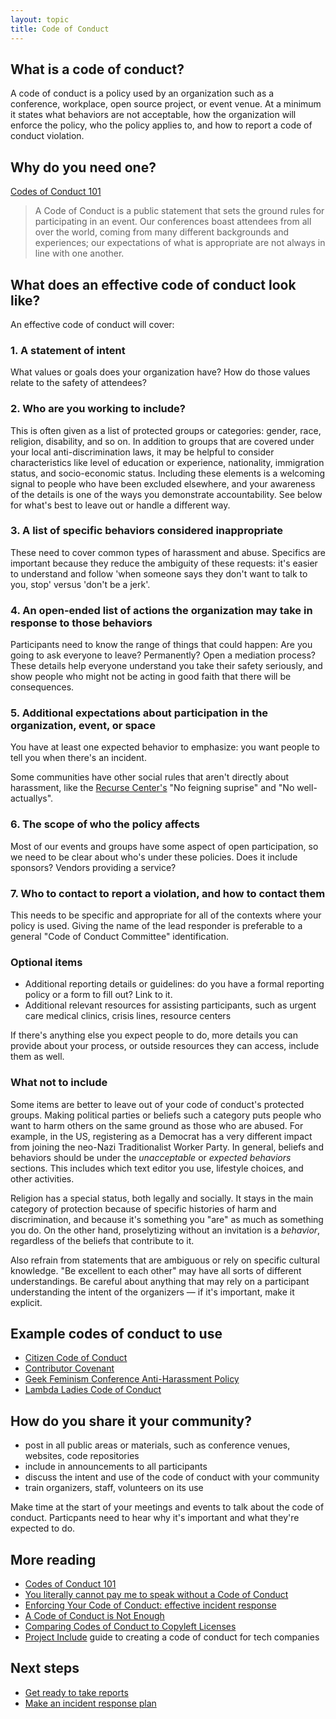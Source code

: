 ```yaml
---
layout: topic
title: Code of Conduct
---
```


## What is a code of conduct?

A code of conduct is a policy used by an organization such as a conference, workplace, open source project, or event venue. At a minimum it states what behaviors are not acceptable, how the organization will enforce the policy, who the policy applies to, and how to report a code of conduct violation.

## Why do you need one?

[Codes of Conduct 101](http://www.ashedryden.com/blog/codes-of-conduct-101-faq)

> A Code of Conduct is a public statement that sets the ground rules for participating in an event. Our conferences boast attendees from all over the world, coming from many different backgrounds and experiences; our expectations of what is appropriate are not always in line with one another.

## What does an effective code of conduct look like?

An effective code of conduct will cover:

### 1. A statement of intent

What values or goals does your organization have? How do those values relate to the safety of attendees?

### 2. Who are you working to include?

This is often given as a list of protected groups or categories: gender, race, religion, disability, and so on. In addition to groups that are covered under your local anti-discrimination laws, it may be helpful to consider characteristics like level of education or experience, nationality, immigration status, and socio-economic status. Including these elements is a welcoming signal to people who have been excluded elsewhere, and your awareness of the details is one of the ways you demonstrate accountability. See below for what's best to leave out or handle a different way.

### 3. A list of specific behaviors considered inappropriate

These need to cover common types of harassment and abuse. Specifics are important because they reduce the ambiguity of these requests: it's easier to understand and follow 'when someone says they don't want to talk to you, stop' versus 'don't be a jerk'.

### 4. An open-ended list of actions the organization may take in response to those behaviors

Participants need to know the range of things that could happen: Are you going to ask everyone to leave? Permanently? Open a mediation process? These details help everyone understand you take their safety seriously, and show people who might not be acting in good faith that there will be consequences.

### 5. Additional expectations about participation in the organization, event, or space

You have at least one expected behavior to emphasize: you want people to tell you when there's an incident.

Some communities have other social rules that aren't directly about harassment, like the [Recurse Center's](https://www.recurse.com/manual) "No feigning suprise" and "No well-actuallys".

### 6. The scope of who the policy affects

Most of our events and groups have some aspect of open participation, so we need to be clear about who's under these policies. Does it include sponsors? Vendors providing a service?

### 7. Who to contact to report a violation, and how to contact them

This needs to be specific and appropriate for all of the contexts where your policy is used. Giving the name of the lead responder is preferable to a general "Code of Conduct Committee" identification.

### Optional items

- Additional reporting details or guidelines: do you have a formal reporting policy or a form to fill out? Link to it.
- Additional relevant resources for assisting participants, such as urgent care medical clinics, crisis lines, resource centers

If there's anything else you expect people to do, more details you can provide about your process, or outside resources they can access, include them as well.

### What not to include

Some items are better to leave out of your code of conduct's protected groups. Making political parties or beliefs such a category puts people who want to harm others on the same ground as those who are abused. For example, in the US, registering as a Democrat has a very different impact from joining the neo-Nazi Traditionalist Worker Party. In general, beliefs and behaviors should be under the *unacceptable* or *expected behaviors* sections. This includes which text editor you use, lifestyle choices, and other activities.

Religion has a special status, both legally and socially. It stays in the main category of protection because of specific histories of harm and discrimination, and because it's something you "are" as much as something you do. On the other hand, proselytizing without an invitation is a *behavior*, regardless of the beliefs that contribute to it.

Also refrain from statements that are ambiguous or rely on specific cultural knowledge. "Be excellent to each other" may have all sorts of different understandings. Be careful about anything that may rely on a participant understanding the intent of the organizers — if it's important, make it explicit.

## Example codes of conduct to use

- [Citizen Code of Conduct](http://citizencodeofconduct.org/)
- [Contributor Covenant](http://contributor-covenant.org/)
- [Geek Feminism Conference Anti-Harassment Policy](http://geekfeminism.wikia.com/wiki/Conference_anti-harassment/Policy)
- [Lambda Ladies Code of Conduct](http://www.lambdaladies.com/code-of-conduct/)

## How do you share it your community?

- post in all public areas or materials, such as conference venues, websites, code repositories
- include in announcements to all participants
- discuss the intent and use of the code of conduct with your community
- train organizers, staff, volunteers on its use

Make time at the start of your meetings and events to talk about the code of conduct. Particpants need to hear why it's important and what they're expected to do.

## More reading

- [Codes of Conduct 101](http://www.ashedryden.com/blog/codes-of-conduct-101-faq)
- [You literally cannot pay me to speak without a Code of Conduct](http://rachelnabors.com/2015/09/01/code-of-conduct/)
- [Enforcing Your Code of Conduct: effective incident response](http://www.slideshare.net/aeschright/enforcing-your-code-of-conduct-effective-incident-response)
- [A Code of Conduct is Not Enough](https://modelviewculture.com/pieces/a-code-of-conduct-is-not-enough)
- [Comparing Codes of Conduct to Copyleft Licenses](http://www.harihareswara.net/sumana/2016/02/19/0)
- [Project Include](http://projectinclude.org/writing_cocs#) guide to creating a code of conduct for tech companies

## Next steps

- [Get ready to take reports](/resources/reporting.html)
- [Make an incident response plan](/resources/incident_response.html)